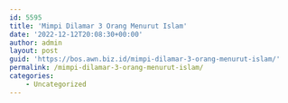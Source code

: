 ```yaml
---
id: 5595
title: 'Mimpi Dilamar 3 Orang Menurut Islam'
date: '2022-12-12T20:08:30+00:00'
author: admin
layout: post
guid: 'https://bos.awn.biz.id/mimpi-dilamar-3-orang-menurut-islam/'
permalink: /mimpi-dilamar-3-orang-menurut-islam/
categories:
    - Uncategorized
---
```


